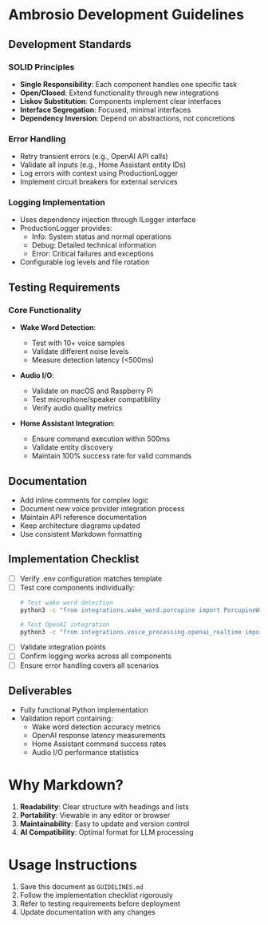 # Ambrosio Development Guidelines

## Development Standards
### SOLID Principles
- **Single Responsibility**: Each component handles one specific task
- **Open/Closed**: Extend functionality through new integrations
- **Liskov Substitution**: Components implement clear interfaces
- **Interface Segregation**: Focused, minimal interfaces
- **Dependency Inversion**: Depend on abstractions, not concretions

### Error Handling
- Retry transient errors (e.g., OpenAI API calls)
- Validate all inputs (e.g., Home Assistant entity IDs)
- Log errors with context using ProductionLogger
- Implement circuit breakers for external services

### Logging Implementation
- Uses dependency injection through ILogger interface
- ProductionLogger provides:
  - Info: System status and normal operations
  - Debug: Detailed technical information
  - Error: Critical failures and exceptions
- Configurable log levels and file rotation

## Testing Requirements
### Core Functionality
- **Wake Word Detection**:
  - Test with 10+ voice samples
  - Validate different noise levels
  - Measure detection latency (<500ms)

- **Audio I/O**:
  - Validate on macOS and Raspberry Pi
  - Test microphone/speaker compatibility
  - Verify audio quality metrics

- **Home Assistant Integration**:
  - Ensure command execution within 500ms
  - Validate entity discovery
  - Maintain 100% success rate for valid commands

## Documentation
- Add inline comments for complex logic
- Document new voice provider integration process
- Maintain API reference documentation
- Keep architecture diagrams updated
- Use consistent Markdown formatting

## Implementation Checklist
- [ ] Verify .env configuration matches template
- [ ] Test core components individually:
  ```bash
  # Test wake word detection
  python3 -c "from integrations.wake_word.porcupine import PorcupineWakeWordDetector; detector = PorcupineWakeWordDetector('dummy_key', 'dummy.ppn')"
  
  # Test OpenAI integration
  python3 -c "from integrations.voice_processing.openai_realtime import OpenAIVoiceProcessor; processor = OpenAIVoiceProcessor('dummy_key', 'dummy_prompt')"
  ```
- [ ] Validate integration points
- [ ] Confirm logging works across all components
- [ ] Ensure error handling covers all scenarios

## Deliverables
- Fully functional Python implementation
- Validation report containing:
  - Wake word detection accuracy metrics
  - OpenAI response latency measurements
  - Home Assistant command success rates
  - Audio I/O performance statistics

# Why Markdown?
1. **Readability**: Clear structure with headings and lists  
2. **Portability**: Viewable in any editor or browser  
3. **Maintainability**: Easy to update and version control  
4. **AI Compatibility**: Optimal format for LLM processing

# Usage Instructions
1. Save this document as `GUIDELINES.md`
2. Follow the implementation checklist rigorously
3. Refer to testing requirements before deployment
4. Update documentation with any changes

